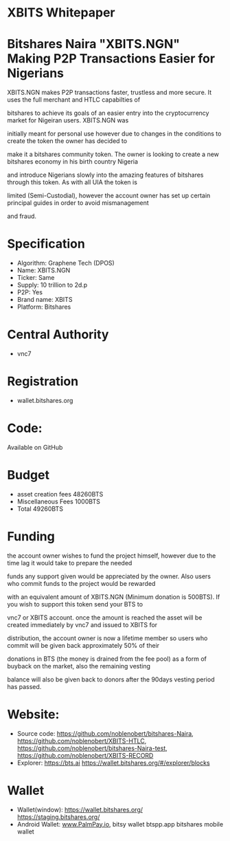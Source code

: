 # XBITS Whitepaper
# Bitshares Naira "XBITS.NGN" Making P2P Transactions Easier for Nigerians

XBITS.NGN makes P2P transactions faster, trustless and more secure. It uses the full merchant and HTLC capabilties of 

bitshares to  achieve its goals of an easier entry into the cryptocurrency market for Nigeiran users. XBITS.NGN was 

initially meant for personal use however due to changes in the conditions to create the token the owner has decided to 

make it a bitshares community token.  The owner is looking to create a new bitshares economy in his birth country Nigeria 

and introduce Nigerians slowly into the amazing features of bitshares through this token. As with all UIA the token is 

limited (Semi-Custodial), however the account owner has set up certain principal guides in order to avoid mismanagement 

and fraud.

# Specification

- Algorithm: Graphene Tech (DPOS)
- Name: XBITS.NGN
- Ticker: Same
- Supply: 10 trillion to 2d.p
- P2P: Yes
- Brand name: XBITS
- Platform: Bitshares
# Central Authority
- vnc7
# Registration
- wallet.bitshares.org
# Code:
Available on GitHub
# Budget
- asset creation fees 48260BTS
- Miscellaneous Fees 1000BTS
- Total 49260BTS
# Funding
the account owner wishes to fund the project himself, however due to the time lag it would take to prepare the needed 

funds any support given would be appreciated by the owner. Also users who commit funds to the project would be rewarded 

with an equivalent amount of XBITS.NGN (Minimum donation is 500BTS). If you wish to support this token send your BTS to 

vnc7 or XBITS account. once the amount is reached the asset will be created immediately by vnc7 and issued to XBITS for 

distribution, the account owner is now a lifetime member so users who commit will be given back approximately 50% of their 

donations in BTS (the money is drained from the fee pool) as a form of buyback on the market, also the remaining vesting 

balance will also be given back to donors after the 90days vesting period has passed.
# Website:
- Source code: https://github.com/noblenobert/bitshares-Naira, https://github.com/noblenobert/XBITS-HTLC, https://github.com/noblenobert/bitshares-Naira-test, https://github.com/noblenobert/XBITS-RECORD
- Explorer: https://bts.ai https://wallet.bitshares.org/#/explorer/blocks
# Wallet 
- Wallet(window): https://wallet.bitshares.org/   https://staging.bitshares.org/
- Android Wallet:  www.PalmPay.io, bitsy wallet  btspp.app bitshares mobile wallet


